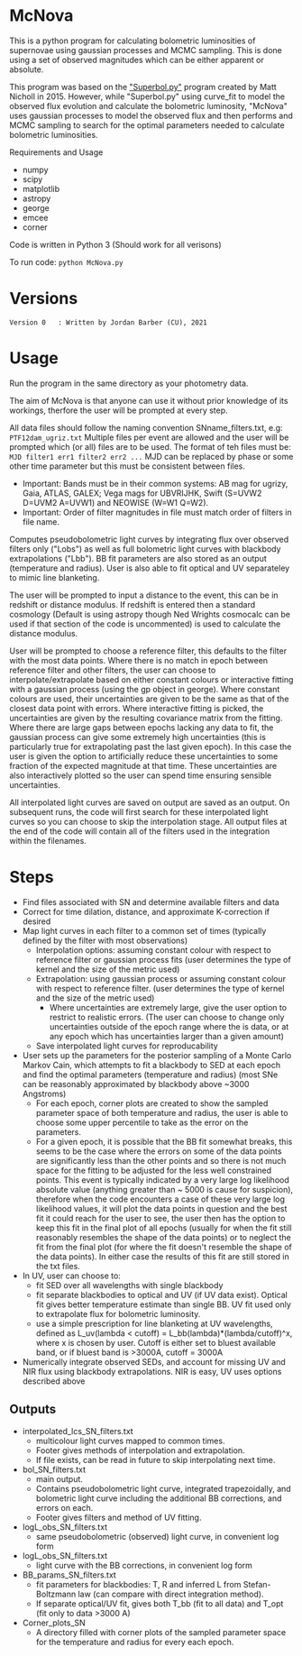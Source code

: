 # McNova
This is a python program for calculating bolometric luminosities of supernovae using gaussian processes and MCMC sampling. This is done using a set of observed magnitudes which can be either apparent or absolute.

This program was based on the ["Superbol.py"](https://github.com/mnicholl/superbol) program created by Matt Nicholl in 2015. However, while "Superbol.py" using curve_fit to model the observed flux evolution and calculate the bolometric luminosity, "McNova" uses gaussian processes to model the observed flux and then performs and MCMC sampling to search for the optimal parameters needed to calculate bolometric luminosities.

Requirements and Usage
 - numpy
 - scipy
 - matplotlib
 - astropy
 - george
 - emcee
 - corner

Code is written in Python 3 (Should work for all verisons) 

To run code:
```python McNova.py```

# Versions
```Version 0   : Written by Jordan Barber (CU), 2021```

# Usage
Run the program in the same directory as your photometry data.

The aim of McNova is that anyone can use it without prior knowledge of its workings, therfore the user will be prompted at every step.

All data files should follow the naming convention SNname_filters.txt, e.g:
```PTF12dam_ugriz.txt```
Multiple files per event are allowed and the user will be prompted which (or all) files are to be used. The format of teh files must be:
```MJD filter1 err1 filter2 err2 ...```
MJD can be replaced by phase or some other time parameter but this must be consistent between files.
- Important: Bands must be in their common systems: AB mag for ugrizy, Gaia, ATLAS, GALEX; Vega mags for UBVRIJHK, Swift (S=UVW2 D=UVM2 A=UVW1) and NEOWISE (W=W1 Q=W2).
- Important: Order of filter magnitudes in file must match order of filters in file name.

Computes pseudobolometric light curves by integrating flux over observed filters only ("Lobs") as well as full bolometric light curves with blackbody extrapolations ("Lbb"). BB fit parameters are also stored as an output (temperature and radius). User is also able to fit optical and UV separateley to mimic line blanketing.

The user will be prompted to input a distance to the event, this can be in redshift or distance modulus. If redshift is entered then a standard cosmology (Default is using astropy though Ned Wrights cosmocalc can be used if that section of the code is uncommented) is used to calculate the distance modulus. 

User will be prompted to choose a reference filter, this defaults to the filter with the most data points. Where there is no match in epoch between reference filter and other filters, the user can choose to interpolate/extrapolate based on either constant colours or interactive fitting with a gaussian process (using the gp object in george). Where constant colours are used, their uncertainties are given to be the same as that of the closest data point with errors. Where interactive fitting is picked, the uncertainties are given by the resulting covariance matrix from the fitting. Where there are large gaps between epochs lacking any data to fit, the gaussian process can give some extremely high uncertainties (this is particularly true for extrapolating past the last given epoch). In this case the user is given the option to artificially reduce these uncertainties to some fraction of the expected magnitude at that time. These uncertainties are also interactively plotted so the user can spend time ensuring sensible uncertainties.

All interpolated light curves are saved on output are saved as an output. On subsequent runs, the code will first search for these interpolated light curves so you can choose to skip the interpolation stage. All output files at the end of the code will contain all of the filters used in the integration within the filenames. 

# Steps
 - Find files associated with SN and determine available filters and data
 - Correct for time dilation, distance, and approximate K-correction if desired
 - Map light curves in each filter to a common set of times
    (typically defined by the filter with most observations)
    - Interpolation options: assuming constant colour with respect to reference filter or gaussian process fits
       (user determines the type of kernel and the size of the metric used)
    - Extrapolation: using gaussian process or assuming constant colour with respect to reference filter.
      (user determines the type of kernel and the size of the metric used)
      - Where uncertainties are extremely large, give the user option to restrict to realistic errors.
        (The user can choose to change only uncertainties outside of the epoch range where the is data, or at any epoch which has uncertainties larger than a given amount)
    - Save interpolated light curves for reproducability
 - User sets up the parameters for the posterior sampling of a Monte Carlo Markov Cain, which attempts to fit a blackbody to SED at each epoch and find the optimal parameters        (temperature and radius) (most SNe can be reasonably approximated by blackbody above ~3000 Angstroms)
    - For each epoch, corner plots are created to show the sampled parameter space of both temperature and radius, the user is able to choose some upper percentile to take as the       error on the parameters.
    - For a given epoch, it is possible that the BB fit somewhat breaks, this seems to be the case where the errors on some of the data points are significantly less than               the other points and so there is not much space for the fitting to be adjusted for the less well constrained points. This event is typically indicated by a very large log         likelihood absolute value (anything greater than ~ 5000 is cause for suspicion), therefore when the code encounters a case of these very large log likelihood values, it will 
      plot the data points in question and the best fit it could reach for the user to see, the user then has the option to keep this fit in the final plot of all epochs (usually       for when the fit still reasonably resembles the shape of the data points) or to neglect the fit from the final plot (for where the fit doesn't resemble the shape of the data       points). In either case the results of this fit are still stored in the txt files.
 - In UV, user can choose to:
    - fit SED over all wavelengths with single blackbody
    - fit separate blackbodies to optical and UV (if UV data exist).
        Optical fit gives better temperature estimate than single BB.
         UV fit used only to extrapolate flux for bolometric luminosity.
    - use a simple prescription for line blanketing at UV wavelengths,
        defined as L_uv(lambda < cutoff) = L_bb(lambda)*(lambda/cutoff)^x, where x is chosen by user.
        Cutoff is either set to bluest available band, or if bluest band is >3000A, cutoff = 3000A
- Numerically integrate observed SEDs, and account for missing UV and NIR flux using blackbody extrapolations.
    NIR is easy, UV uses options described above
    
Outputs
------
- interpolated_lcs_SN_filters.txt
    - multicolour light curves mapped to common times.
    - Footer gives methods of interpolation and extrapolation.
    - If file exists, can be read in future to skip interpolating next time.
- bol_SN_filters.txt
    - main output.
    - Contains pseudobolometric light curve, integrated trapezoidally,
    and bolometric light curve including the additional BB corrections, and errors on each.
    - Footer gives filters and method of UV fitting.
- logL_obs_SN_filters.txt
    - same pseudobolometric (observed) light curve, in convenient log form
- logL_obs_SN_filters.txt
    - light curve with the BB corrections, in convenient log form
- BB_params_SN_filters.txt
    - fit parameters for blackbodies: T, R and inferred L from Stefan-Boltzmann law (can compare with direct integration method).
    - If separate optical/UV fit, gives both T_bb (fit to all data) and T_opt (fit only to data >3000 A)
- Corner_plots_SN
    - A directory filled with corner plots of the sampled parameter space for the temperature and radius for every each epoch.
